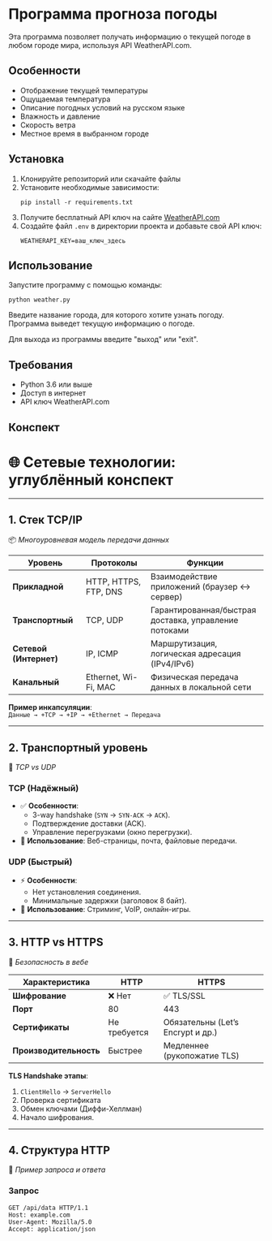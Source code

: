 # Программа прогноза погоды

Эта программа позволяет получать информацию о текущей погоде в любом городе мира, используя API WeatherAPI.com.

## Особенности

- Отображение текущей температуры
- Ощущаемая температура
- Описание погодных условий на русском языке
- Влажность и давление
- Скорость ветра
- Местное время в выбранном городе

## Установка

1. Клонируйте репозиторий или скачайте файлы
2. Установите необходимые зависимости:
   ```
   pip install -r requirements.txt
   ```
3. Получите бесплатный API ключ на сайте [WeatherAPI.com](https://www.weatherapi.com/)
4. Создайте файл `.env` в директории проекта и добавьте свой API ключ:
   ```
   WEATHERAPI_KEY=ваш_ключ_здесь
   ```

## Использование

Запустите программу с помощью команды:
```
python weather.py
```

Введите название города, для которого хотите узнать погоду. Программа выведет текущую информацию о погоде.

Для выхода из программы введите "выход" или "exit".

## Требования

- Python 3.6 или выше
- Доступ в интернет
- API ключ WeatherAPI.com 

## Конспект

# 🌐 Сетевые технологии: углублённый конспект

---

## **1. Стек TCP/IP**  
📦 *Многоуровневая модель передачи данных*

| **Уровень**              | **Протоколы**                     | **Функции**                                                                 |
|--------------------------|-----------------------------------|-----------------------------------------------------------------------------|
| **Прикладной**           | HTTP, HTTPS, FTP, DNS             | Взаимодействие приложений (браузер ↔ сервер)                                |
| **Транспортный**         | TCP, UDP                          | Гарантированная/быстрая доставка, управление потоками                       |
| **Сетевой (Интернет)**   | IP, ICMP                          | Маршрутизация, логическая адресация (IPv4/IPv6)                             |
| **Канальный**            | Ethernet, Wi-Fi, MAC              | Физическая передача данных в локальной сети                                 |

**Пример инкапсуляции**:  
`Данные → +TCP → +IP → +Ethernet → Передача`

---

## **2. Транспортный уровень**  
🔌 *TCP vs UDP*

### **TCP (Надёжный)**
- ✅ **Особенности**:  
  - 3-way handshake (`SYN` → `SYN-ACK` → `ACK`).  
  - Подтверждение доставки (ACK).  
  - Управление перегрузками (окно перегрузки).  
- 📍 **Использование**: Веб-страницы, почта, файловые передачи.

### **UDP (Быстрый)**
- ⚡ **Особенности**:  
  - Нет установления соединения.  
  - Минимальные задержки (заголовок 8 байт).  
- 📍 **Использование**: Стриминг, VoIP, онлайн-игры.

---

## **3. HTTP vs HTTPS**  
🔐 *Безопасность в вебе*

| **Характеристика**       | **HTTP**                          | **HTTPS**                         |
|--------------------------|-----------------------------------|-----------------------------------|
| **Шифрование**           | ❌ Нет                            | ✅ TLS/SSL                         |
| **Порт**                 | 80                                | 443                               |
| **Сертификаты**          | Не требуется                      | Обязательны (Let’s Encrypt и др.) |
| **Производительность**   | Быстрее                          | Медленнее (рукопожатие TLS)       |

**TLS Handshake этапы**:  
1. `ClientHello` → `ServerHello`  
2. Проверка сертификата  
3. Обмен ключами (Диффи-Хеллман)  
4. Начало шифрования.

---

## **4. Структура HTTP**  
📄 *Пример запроса и ответа*

### **Запрос**
```http
GET /api/data HTTP/1.1
Host: example.com
User-Agent: Mozilla/5.0
Accept: application/json